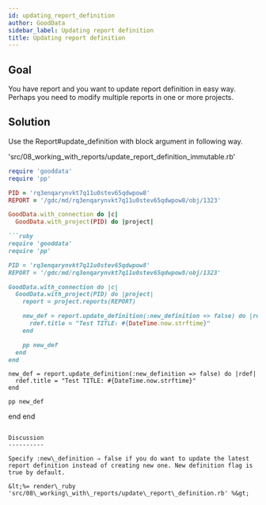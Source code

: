 ```yaml
---
id: updating_report_definition
author: GoodData
sidebar_label: Updating report definition
title: Updating report definition
---
```


Goal
-------

You have report and you want to update report definition in easy way.
Perhaps you need to modify multiple reports in one or more projects.

Solution
--------

Use the Report\#update\_definition with block argument in following way.


'src/08\_working\_with\_reports/update\_report\_definition\_immutable.rb'
```ruby
require 'gooddata'
require 'pp'

PID = 'rq3enqarynvkt7q11u0stev65qdwpow8'
REPORT = '/gdc/md/rq3enqarynvkt7q11u0stev65qdwpow8/obj/1323'

GoodData.with_connection do |c|
  GoodData.with_project(PID) do |project|

```ruby
require 'gooddata'
require 'pp'

PID = 'rq3enqarynvkt7q11u0stev65qdwpow8'
REPORT = '/gdc/md/rq3enqarynvkt7q11u0stev65qdwpow8/obj/1323'

GoodData.with_connection do |c|
  GoodData.with_project(PID) do |project|
    report = project.reports(REPORT)

    new_def = report.update_definition(:new_definition => false) do |rdef|
      rdef.title = "Test TITLE: #{DateTime.now.strftime}"
    end

    pp new_def
  end
end
```
    new_def = report.update_definition(:new_definition => false) do |rdef|
      rdef.title = "Test TITLE: #{DateTime.now.strftime}"
    end

    pp new_def
  end
end
```

Discussion
----------

Specify :new\_definition ⇒ false if you do want to update the latest
report definition instead of creating new one. New definition flag is
true by default.

&lt;%= render\_ruby
'src/08\_working\_with\_reports/update\_report\_definition.rb' %&gt;
